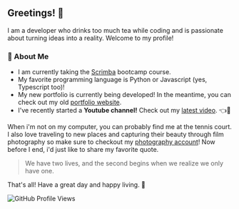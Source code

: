 ## Greetings! 👋

I am a developer who drinks too much tea while coding and is passionate about turning ideas into a reality. Welcome to my profile!

### 🚀 About Me
- I am currently taking the [Scrimba](https://v2.scrimba.com/) bootcamp course.
- My favorite programming language is Python or Javascript (yes, Typescript too)!
- My new portfolio is currently being developed! In the meantime, you can check out my old [portfolio website](https://www.mattbuen.dev/).
- I've recently started a **Youtube channel!** Check out my [latest video](https://youtu.be/yOTpvIFy2Gk). 👈👀

When i'm not on my computer, you can probably find me at the tennis court. I also love traveling to new places and capturing their beauty through film photography so make sure to checkout my [photography account](https://www.instagram.com/analog.collection/)! Now before I end, i'd just like to share my favorite quote.

> We have two lives, and the second begins when we realize we only have one.

That's all! Have a great day and happy living. 💌

![GitHub Profile Views](https://komarev.com/ghpvc/?username=matthews-code&color=blue)
